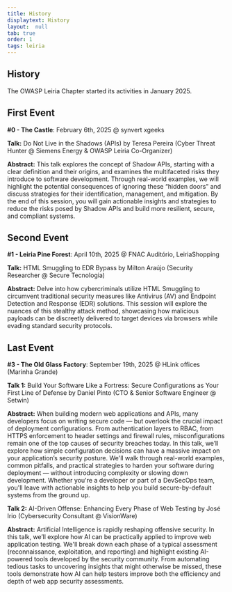```yaml
---
title: History
displaytext: History
layout:  null
tab: true
order: 1
tags: leiria
---
```


## History

The OWASP Leiria Chapter started its activities in January 2025.

## First Event 
**#0 - The Castle**: February 6th, 2025 @ synvert xgeeks

**Talk:** Do Not Live in the Shadows (APIs) by Teresa Pereira (Cyber Threat Hunter @ Siemens Energy & OWASP Leiria Co-Organizer)

**Abstract:** This talk explores the concept of Shadow APIs, starting with a clear definition and their origins, and examines the multifaceted risks they introduce to software development. Through real-world examples, we will highlight the potential consequences of ignoring these “hidden doors” and discuss strategies for their identification, management, and mitigation. By the end of this session, you will gain actionable insights and strategies to reduce the risks posed by Shadow APIs and build more resilient, secure, and compliant systems.

## Second Event
**#1 - Leiria Pine Forest**: April 10th, 2025 @ FNAC Auditório, LeiriaShopping

**Talk:** HTML Smuggling to EDR Bypass by Milton Araújo (Security Researcher @ Secure Tecnologia)

**Abstract:** Delve into how cybercriminals utilize HTML Smuggling to circumvent traditional security measures like Antivirus (AV) and Endpoint Detection and Response (EDR) solutions. This session will explore the nuances of this stealthy attack method, showcasing how malicious payloads can be discreetly delivered to target devices via browsers while evading standard security protocols.

## Last Event
**#3 - The Old Glass Factory**: September 19th, 2025 @ HLink offices (Marinha Grande)

**Talk 1:** Build Your Software Like a Fortress: Secure Configurations as Your First Line of Defense by Daniel Pinto (CTO & Senior Software Engineer @ Setwin)

**Abstract:** When building modern web applications and APIs, many developers focus on writing secure code — but overlook the crucial impact of deployment configurations. From authentication layers to RBAC, from HTTPS enforcement to header settings and firewall rules, misconfigurations remain one of the top causes of security breaches today.
In this talk, we’ll explore how simple configuration decisions can have a massive impact on your application’s security posture. We'll walk through real-world examples, common pitfalls, and practical strategies to harden your software during deployment — without introducing complexity or slowing down development.
Whether you're a developer or part of a DevSecOps team, you'll leave with actionable insights to help you build secure-by-default systems from the ground up.

**Talk 2:** AI-Driven Offense: Enhancing Every Phase of Web Testing by José Irio (Cybersecurity Consultant @ VisionWare)

**Abstract:** Artificial Intelligence is rapidly reshaping offensive security. In this talk, we’ll explore how AI can be practically applied to improve web application testing. We'll break down each phase of a typical assessment (reconnaissance, exploitation, and reporting) and highlight existing AI-powered tools developed by the security community. From automating tedious tasks to uncovering insights that might otherwise be missed, these tools demonstrate how AI can help testers improve both the efficiency and depth of web app security assessments.


